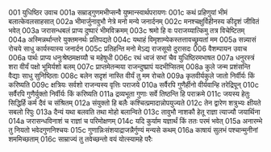 001	युधिष्ठिर उवाच
001a	सम्राड्गुणमभीप्सन्वै युष्मान्स्वार्थपरायणः
001c	कथं प्रहिणुयां भीमं बलात्केवलसाहसात्
002a	भीमार्जुनावुभौ नेत्रे मनो मन्ये जनार्दनम्
002c	मनश्चक्षुर्विहीनस्य कीदृशं जीवितं भवेत्
003a	जरासन्धबलं प्राप्य दुष्पारं भीमविक्रमम्
003c	श्रमो हि वः पराजय्यात्किमु तत्र विचेष्टितम्
004a	अस्मिन्नर्थान्तरे युक्तमनर्थः प्रतिपद्यते
004c	यथाहं विमृशाम्येकस्तत्तावच्छ्रूयतां मम
005a	सन्न्यासं रोचये साधु कार्यस्यास्य जनार्दन
005c	प्रतिहन्ति मनो मेऽद्य राजसूयो दुरासदः
006    वैशम्पायन उवाच
006a	पार्थः प्राप्य धनुःश्रेष्ठमक्षय्यौ च महेषुधी
006c	रथं ध्वजं सभां चैव युधिष्ठिरमभाषत
007a	धनुरस्त्रं शरा वीर्यं पक्षो भूमिर्यशो बलम्
007c	प्राप्तमेतन्मया राजन्दुष्प्रापं यदभीप्सितम्
008a	कुले जन्म प्रशंसन्ति वैद्याः साधु सुनिष्ठिताः
008c	बलेन सदृशं नास्ति वीर्यं तु मम रोचते
009a	कृतवीर्यकुले जातो निर्वीर्यः किं करिष्यति
009c	क्षत्रियः सर्वशो राजन्यस्य वृत्तिः पराजये
010a	सर्वैरपि गुणैर्हीनो वीर्यवान्हि तरेद्रिपून्
010c	सर्वैरपि गुणैर्युक्तो निर्वीर्यः किं करिष्यति
011a	द्रव्यभूता गुणाः सर्वे तिष्ठन्ति हि पराक्रमे
011c	जयस्य हेतुः सिद्धिर्हि कर्म दैवं च संश्रितम्
012a	संयुक्तो हि बलैः कश्चित्प्रमादान्नोपयुज्यते
012c	तेन द्वारेण शत्रुभ्यः क्षीयते सबलो रिपुः
013a	दैन्यं यथा बलवति तथा मोहो बलान्विते
013c	तावुभौ नाशकौ हेतू राज्ञा त्याज्यौ जयार्थिना
014a	जरासन्धविनाशं च राज्ञां च परिमोक्षणम्
014c	यदि कुर्याम यज्ञार्थं किं ततः परमं भवेत्
015a	अनारम्भे तु नियतो भवेदगुणनिश्चयः
015c	गुणान्निःसंशयाद्राजन्नैर्गुण्यं मन्यसे कथम्
016a	काषायं सुलभं पश्चान्मुनीनां शममिच्छताम्
016c	साम्राज्यं तु तवेच्छन्तो वयं योत्स्यामहे परैः
